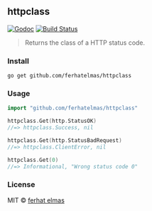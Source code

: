 ## httpclass

[![Godoc](http://img.shields.io/badge/godoc-reference-blue.svg?style=flat)](https://godoc.org/github.com/ferhatelmas/httpclass)
[![Build Status](https://travis-ci.org/ferhatelmas/httpclass.png?branch=master)](https://travis-ci.org/ferhatelmas/httpclass)

> Returns the class of a HTTP status code.

### Install

```
go get github.com/ferhatelmas/httpclass
```

### Usage

```go
import "github.com/ferhatelmas/httpclass"

httpclass.Get(http.StatusOK)
//=> httpclass.Success, nil

httpclass.Get(http.StatusBadRequest)
//=> httpclass.ClientError, nil

httpclass.Get(0)
//=> Informational, "Wrong status code 0"
```

### License

MIT © [ferhat elmas](http://ferhatelmas.com)
